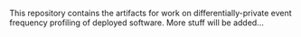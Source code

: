 This repository contains the artifacts for work on differentially-private event frequency profiling of deployed software.
More stuff will be added...
